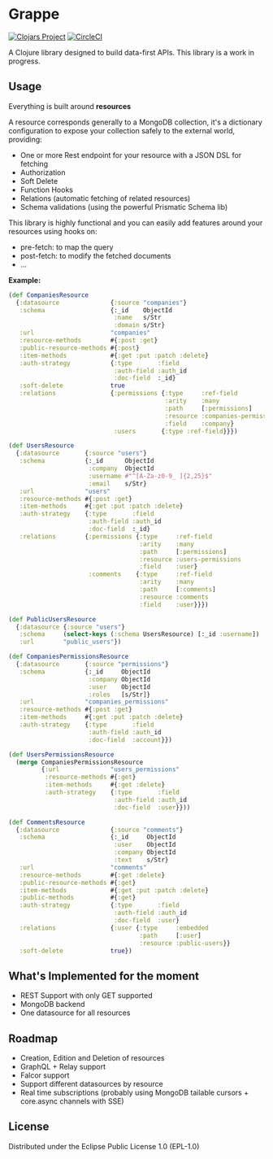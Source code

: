# Grappe

[![Clojars Project](https://img.shields.io/clojars/v/grappe.svg)](https://clojars.org/grappe)
[![CircleCI](https://circleci.com/gh/cyppan/grappe.svg?style=shield)](https://circleci.com/gh/cyppan/grappe)

A Clojure library designed to build data-first APIs.
This library is a work in progress.

## Usage

Everything is built around **resources**

A resource corresponds generally to a MongoDB collection, it's a dictionary
 configuration to expose your collection safely to the external world, providing:
* One or more Rest endpoint for your resource with a JSON DSL for fetching
* Authorization
* Soft Delete
* Function Hooks
* Relations (automatic fetching of related resources)
* Schema validations (using the powerful Prismatic Schema lib)

This library is highly functional and you can easily add features around your resources
using hooks on:
* pre-fetch: to map the query
* post-fetch: to modify the fetched documents
* ...


**Example:**

```clojure
(def CompaniesResource
  {:datasource              {:source "companies"}
   :schema                  {:_id    ObjectId
                             :name   s/Str
                             :domain s/Str}
   :url                     "companies"
   :resource-methods        #{:post :get}
   :public-resource-methods #{:post}
   :item-methods            #{:get :put :patch :delete}
   :auth-strategy           {:type       :field
                             :auth-field :auth_id
                             :doc-field  :_id}
   :soft-delete             true
   :relations               {:permissions {:type     :ref-field
                                           :arity    :many
                                           :path     [:permissions]
                                           :resource :companies-permissions
                                           :field    :company}
                             :users       {:type :ref-field}}})

(def UsersResource
  {:datasource       {:source "users"}
   :schema           {:_id      ObjectId
                      :company  ObjectId
                      :username #"^[A-Za-z0-9_ ]{2,25}$"
                      :email    s/Str}
   :url              "users"
   :resource-methods #{:post :get}
   :item-methods     #{:get :put :patch :delete}
   :auth-strategy    {:type       :field
                      :auth-field :auth_id
                      :doc-field  :_id}
   :relations        {:permissions {:type     :ref-field
                                    :arity    :many
                                    :path     [:permissions]
                                    :resource :users-permissions
                                    :field    :user}
                      :comments    {:type     :ref-field
                                    :arity    :many
                                    :path     [:comments]
                                    :resource :comments
                                    :field    :user}}})

(def PublicUsersResource
  {:datasource {:source "users"}
   :schema     (select-keys (:schema UsersResource) [:_id :username])
   :url        "public_users"})

(def CompaniesPermissionsResource
  {:datasource       {:source "permissions"}
   :schema           {:_id     ObjectId
                      :company ObjectId
                      :user    ObjectId
                      :roles   [s/Str]}
   :url              "companies_permissions"
   :resource-methods #{:post :get}
   :item-methods     #{:get :put :patch :delete}
   :auth-strategy    {:type       :field
                      :auth-field :auth_id
                      :doc-field  :account}})

(def UsersPermissionsResource
  (merge CompaniesPermissionsResource
         {:url              "users_permissions"
          :resource-methods #{:get}
          :item-methods     #{:get :delete}
          :auth-strategy    {:type       :field
                             :auth-field :auth_id
                             :doc-field  :user}}))

(def CommentsResource
  {:datasource              {:source "comments"}
   :schema                  {:_id     ObjectId
                             :user    ObjectId
                             :company ObjectId
                             :text    s/Str}
   :url                     "comments"
   :resource-methods        #{:get :delete}
   :public-resource-methods #{:get}
   :item-methods            #{:get :put :patch :delete}
   :public-methods          #{:get}
   :auth-strategy           {:type       :field
                             :auth-field :auth_id
                             :doc-field  :user}
   :relations               {:user {:type     :embedded
                                    :path     [:user]
                                    :resource :public-users}}
   :soft-delete             true})
```


## What's Implemented for the moment

* REST Support with only GET supported
* MongoDB backend
* One datasource for all resources


## Roadmap

* Creation, Edition and Deletion of resources
* GraphQL + Relay support
* Falcor support
* Support different datasources by resource
* Real time subscriptions (probably using MongoDB tailable cursors + core.async channels with SSE)


## License

Distributed under the Eclipse Public License 1.0 (EPL-1.0)
